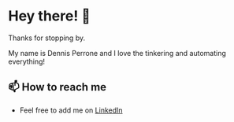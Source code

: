 # Hey there! 👋

Thanks for stopping by.

My name is Dennis Perrone and I love the tinkering and automating everything!

## 📫 How to reach me

- Feel free to add me on [LinkedIn](https://www.linkedin.com/in/dennis-perrone)
